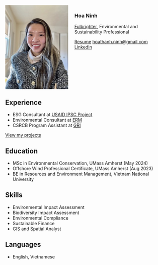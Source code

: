 <img src="portrait-3.jpg" alt="Hoa Ninh" width="200" align="left" style="margin-right: 20px;"/>

### Hoa Ninh
[Fulbrighter](https://vn.usembassy.gov/education/fulbright-program-in-vietnam/), Environmental and Sustainability Professional

[Resume](https://drive.google.com/file/d/1Z-EdUtZq3E0d6-JUR0BeZa5l-FgR6S3w/view?usp=sharing)
hoathanh.ninh@gmail.com
[LinkedIn](https://www.linkedin.com/in/hoa-ninh-206193162/)

<br clear="left"/>





## Experience

- ESG Consultant at [USAID IPSC Project](https://esg.business.gov.vn/evaluate)
- Environmental Consultant at [ERM](https://www.erm.com) 
- CSRCB Program Assistant at [GRI](https://www.globalreporting.org)

[View my projects](https://hoaninh-bb.github.io/Projects/)

## Education

- MSc in Environmental Conservation, UMass Amherst (May 2024)
- Offshore Wind Professional Certificate, UMass Amherst (Aug 2023)
- BE in Resources and Environment Management, Vietnam National University

## Skills

- Environmental Impact Assessment
- Biodiversity Impact Assessment
- Environmental Compliance
- Sustainable Finance
- GIS and Spatial Analyst

## Languages

- English, Vietnamese



